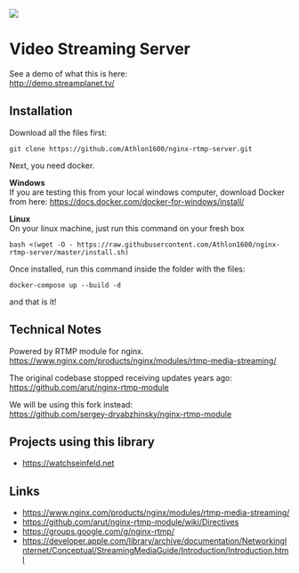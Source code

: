 ![](https://img.shields.io/github/last-commit/Athlon1600/nginx-rtmp-server.svg) 

# Video Streaming Server

See a demo of what this is here:  
http://demo.streamplanet.tv/

## Installation

Download all the files first:

```shell
git clone https://github.com/Athlon1600/nginx-rtmp-server.git
```

Next, you need docker.

**Windows**  
If you are testing this from your local windows computer, download Docker from here:
https://docs.docker.com/docker-for-windows/install/

**Linux**  
On your linux machine, just run this command on your fresh box

```shell
bash <(wget -O - https://raw.githubusercontent.com/Athlon1600/nginx-rtmp-server/master/install.sh)
```

Once installed, run this command inside the folder with the files:

```shell
docker-compose up --build -d
```

and that is it!

## Technical Notes

Powered by RTMP module for nginx.  
https://www.nginx.com/products/nginx/modules/rtmp-media-streaming/

The original codebase stopped receiving updates years ago:  
https://github.com/arut/nginx-rtmp-module

We will be using this fork instead:  
https://github.com/sergey-dryabzhinsky/nginx-rtmp-module

## Projects using this library

- https://watchseinfeld.net

## Links

- https://www.nginx.com/products/nginx/modules/rtmp-media-streaming/
- https://github.com/arut/nginx-rtmp-module/wiki/Directives
- https://groups.google.com/g/nginx-rtmp/
- https://developer.apple.com/library/archive/documentation/NetworkingInternet/Conceptual/StreamingMediaGuide/Introduction/Introduction.html
